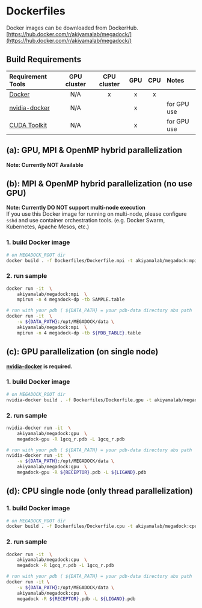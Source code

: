 # Dockerfiles

Docker images can be downloaded from DockerHub.  
[https://hub.docker.com/r/akiyamalab/megadock/](https://hub.docker.com/r/akiyamalab/megadock/)

## Build Requirements
| Requirement Tools                                         | GPU cluster | CPU cluster | GPU | CPU | Notes       |
|:----------------------------------------------------------|:-----------:|:-----------:|:---:|:---:|:------------|
| [Docker](https://docs.docker.com/engine/installation/)    | N/A         | x           | x   | x   |             |
| [nvidia-docker](https://github.com/NVIDIA/nvidia-docker)  | N/A         |             | x   |     | for GPU use |
| [CUDA Toolkit](https://developer.nvidia.com/cuda-zone)    | N/A         |             | x   |     | for GPU use |


## (a): GPU, MPI & OpenMP hybrid parallelization

**Note: Currently NOT Available**

## (b): MPI & OpenMP hybrid parallelization (no use GPU)

**Note: Currently DO NOT support multi-node execution**  
If you use this Docker image for running on multi-node, please configure `sshd` and use container orchestration tools. (e.g. Docker Swarm, Kubernetes, Apache Mesos, etc.)

### 1. build Docker image
```sh
# on MEGADOCK_ROOT dir
docker build . -f Dockerfiles/Dockerfile.mpi -t akiyamalab/megadock:mpi
```

### 2. run sample
```sh
docker run -it  \
    akiyamalab/megadock:mpi  \
    mpirun -n 4 megadock-dp -tb SAMPLE.table

# run with your pdb ( ${DATA_PATH} = your pdb-data directory abs path  )
docker run -it  \
    -v ${DATA_PATH}:/opt/MEGADOCK/data \
    akiyamalab/megadock:mpi  \
    mpirun -n 4 megadock-dp -tb ${PDB_TABLE}.table
```


## (c): GPU parallelization (on single node)

**[nvidia-docker](https://github.com/NVIDIA/nvidia-docker) is required.**

### 1. build Docker image
```sh
# on MEGADOCK_ROOT dir
nvidia-docker build . -f Dockerfiles/Dockerfile.gpu -t akiyamalab/megadock:gpu
```

### 2. run sample
```sh
nvidia-docker run -it  \
    akiyamalab/megadock:gpu  \
    megadock-gpu -R 1gcq_r.pdb -L 1gcq_r.pdb

# run with your pdb ( ${DATA_PATH} = your pdb-data directory abs path  )
nvidia-docker run -it  \
    -v ${DATA_PATH}:/opt/MEGADOCK/data \
    akiyamalab/megadock:gpu  \
    megadock-gpu -R ${RECEPTOR}.pdb -L ${LIGAND}.pdb
```


## (d): CPU single node (only thread parallelization)

### 1. build Docker image
```sh
# on MEGADOCK_ROOT dir
docker build . -f Dockerfiles/Dockerfile.cpu -t akiyamalab/megadock:cpu
```

### 2. run sample
```sh
docker run -it  \
    akiyamalab/megadock:cpu  \
    megadock -R 1gcq_r.pdb -L 1gcq_r.pdb

# run with your pdb ( ${DATA_PATH} = your pdb-data directory abs path  )
docker run -it \
    -v ${DATA_PATH}:/opt/MEGADOCK/data \
    akiyamalab/megadock:cpu  \
    megadock -R ${RECEPTOR}.pdb -L ${LIGAND}.pdb
```

